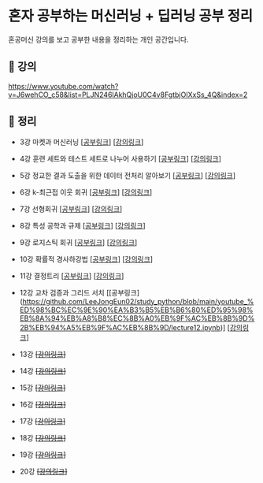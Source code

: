 # 혼자 공부하는 머신러닝 + 딥러닝 공부 정리
혼공머신 강의를 보고 공부한 내용을 정리하는 개인 공간입니다.

## 📖 강의
https://www.youtube.com/watch?v=J6wehCO_c58&list=PLJN246lAkhQjoU0C4v8FgtbjOIXxSs_4Q&index=2

## 📝 정리
- 3강 마켓과 머신러닝 [[공부링크](https://github.com/LeeJongEun02/study_python/blob/main/youtube_%ED%98%BC%EC%9E%90%EA%B3%B5%EB%B6%80%ED%95%98%EB%8A%94%EB%A8%B8%EC%8B%A0%EB%9F%AC%EB%8B%9D%2B%EB%94%A5%EB%9F%AC%EB%8B%9D/lecture03.ipynb)]
[[강의링크](https://www.youtube.com/watch?v=GOCVVSMeIf8&list=PLJN246lAkhQjoU0C4v8FgtbjOIXxSs_4Q&index=3)]

- 4강 훈련 세트와 테스트 세트로 나누어 사용하기 [[공부링크](https://github.com/LeeJongEun02/study_python/blob/main/youtube_%ED%98%BC%EC%9E%90%EA%B3%B5%EB%B6%80%ED%95%98%EB%8A%94%EB%A8%B8%EC%8B%A0%EB%9F%AC%EB%8B%9D%2B%EB%94%A5%EB%9F%AC%EB%8B%9D/lecture04.ipynb)]
[[강의링크](https://www.youtube.com/watch?v=o9kGDpZbmx0&list=PLJN246lAkhQjoU0C4v8FgtbjOIXxSs_4Q&index=4)]

- 5강 정교한 결과 도출을 위한 데이터 전처리 알아보기 [[공부링크](https://github.com/LeeJongEun02/study_python/blob/main/youtube_%ED%98%BC%EC%9E%90%EA%B3%B5%EB%B6%80%ED%95%98%EB%8A%94%EB%A8%B8%EC%8B%A0%EB%9F%AC%EB%8B%9D%2B%EB%94%A5%EB%9F%AC%EB%8B%9D/lecture05.ipynb)]
[[강의링크](https://www.youtube.com/watch?v=kaCJ-knm8KU&list=PLJN246lAkhQjoU0C4v8FgtbjOIXxSs_4Q&index=5)]

- 6강 k-최근접 이웃 회귀 [[공부링크](https://github.com/LeeJongEun02/study_python/blob/main/youtube_%ED%98%BC%EC%9E%90%EA%B3%B5%EB%B6%80%ED%95%98%EB%8A%94%EB%A8%B8%EC%8B%A0%EB%9F%AC%EB%8B%9D%2B%EB%94%A5%EB%9F%AC%EB%8B%9D/lecture06.ipynb)] 
[[강의링크](https://www.youtube.com/watch?v=0mrLRkgbjA0&list=PLJN246lAkhQjoU0C4v8FgtbjOIXxSs_4Q&index=6)]

- 7강 선형회귀 [[공부링크](https://github.com/LeeJongEun02/study_python/blob/main/youtube_%ED%98%BC%EC%9E%90%EA%B3%B5%EB%B6%80%ED%95%98%EB%8A%94%EB%A8%B8%EC%8B%A0%EB%9F%AC%EB%8B%9D%2B%EB%94%A5%EB%9F%AC%EB%8B%9D/lecture07.ipynb)]
[[강의링크](https://www.youtube.com/watch?v=xkknXJeEaVA&list=PLJN246lAkhQjoU0C4v8FgtbjOIXxSs_4Q&index=7)]

- 8강 특성 공학과 규제 [[공부링크](https://github.com/LeeJongEun02/study_python/blob/main/youtube_%ED%98%BC%EC%9E%90%EA%B3%B5%EB%B6%80%ED%95%98%EB%8A%94%EB%A8%B8%EC%8B%A0%EB%9F%AC%EB%8B%9D%2B%EB%94%A5%EB%9F%AC%EB%8B%9D/lecture08.ipynb)]
[[강의링크](https://www.youtube.com/watch?v=PLECEclz0p4)]

- 9강 로지스틱 회귀 [[공부링크](https://github.com/LeeJongEun02/study_python/blob/main/youtube_%ED%98%BC%EC%9E%90%EA%B3%B5%EB%B6%80%ED%95%98%EB%8A%94%EB%A8%B8%EC%8B%A0%EB%9F%AC%EB%8B%9D%2B%EB%94%A5%EB%9F%AC%EB%8B%9D/lecture09.ipynb)] 
[[강의링크](https://www.youtube.com/watch?v=pO27UnTsYQU)]

- 10강 확률적 경사하강법  [[공부링크](https://github.com/LeeJongEun02/study_python/blob/main/youtube_%ED%98%BC%EC%9E%90%EA%B3%B5%EB%B6%80%ED%95%98%EB%8A%94%EB%A8%B8%EC%8B%A0%EB%9F%AC%EB%8B%9D%2B%EB%94%A5%EB%9F%AC%EB%8B%9D/lecture10.ipynb)]
[[강의링크](https://www.youtube.com/watch?v=A1UUnfijQfQ&list=PLJN246lAkhQjoU0C4v8FgtbjOIXxSs_4Q&index=10)]

- 11강 결정트리 [[공부링크](https://github.com/LeeJongEun02/study_python/blob/main/youtube_%ED%98%BC%EC%9E%90%EA%B3%B5%EB%B6%80%ED%95%98%EB%8A%94%EB%A8%B8%EC%8B%A0%EB%9F%AC%EB%8B%9D%2B%EB%94%A5%EB%9F%AC%EB%8B%9D/lecture11.ipynb)]
[[강의링크](https://www.youtube.com/watch?v=tOzxDGp8rsg&list=PLJN246lAkhQjoU0C4v8FgtbjOIXxSs_4Q&index=11)]

- 12강 교차 검증과 그리드 서치 [[공부링크] (https://github.com/LeeJongEun02/study_python/blob/main/youtube_%ED%98%BC%EC%9E%90%EA%B3%B5%EB%B6%80%ED%95%98%EB%8A%94%EB%A8%B8%EC%8B%A0%EB%9F%AC%EB%8B%9D%2B%EB%94%A5%EB%9F%AC%EB%8B%9D/lecture12.ipynb)]
[[강의링크](https://www.youtube.com/watch?v=ZaIKUvHquEQ&list=PLJN246lAkhQjoU0C4v8FgtbjOIXxSs_4Q&index=13)]

- 13강  ~~[[강의링크]()]~~
- 14강  ~~[[강의링크]()]~~
- 15강  ~~[[강의링크]()]~~
- 16강  ~~[[강의링크]()]~~
- 17강  ~~[[강의링크]()]~~
- 18강  ~~[[강의링크]()]~~
- 19강  ~~[[강의링크]()]~~
- 20강  ~~[[강의링크]()]~~
